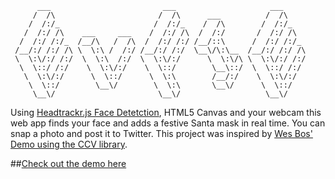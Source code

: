 ```
	  ___                         ___                     ___     
     /  /\                       /  /\      ___          /  /\    
    /  /:/_                     /  /:/_    /  /\        /  /:/_   
   /  /:/ /\    ___     ___    /  /:/ /\  /  /:/       /  /:/ /\  
  /  /:/ /:/_  /__/\   /  /\  /  /:/ /:/ /__/::\      /  /:/ /:/_ 
 /__/:/ /:/ /\ \  \:\ /  /:/ /__/:/ /:/  \__\/\:\__  /__/:/ /:/ /\
 \  \:\/:/ /:/  \  \:\  /:/  \  \:\/:/      \  \:\/\ \  \:\/:/ /:/
  \  \::/ /:/    \  \:\/:/    \  \::/        \__\::/  \  \::/ /:/ 
   \  \:\/:/      \  \::/      \  \:\        /__/:/    \  \:\/:/  
    \  \::/        \__\/        \  \:\       \__\/      \  \::/   
     \__\/                       \__\/                   \__\/    
 ```

Using [Headtrackr.js Face Detetction](https://github.com/auduno/headtrackr), HTML5 Canvas and your webcam this web app finds your face and adds a festive Santa mask in real time. You can snap a photo and post it to Twitter. This project was inspired by [Wes Bos' Demo using the CCV library](http://wesbos.com/html5-video-face-detection-canvas-javascript/).

##[Check out the demo here](http://devteaminc.github.io/elfie)


